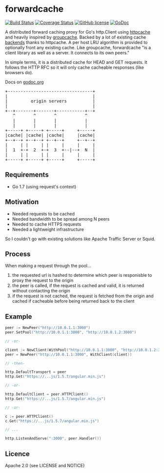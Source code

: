 # forwardcache

[![Build Status](https://travis-ci.org/mikegleasonjr/forwardcache.svg?branch=master)](https://travis-ci.org/mikegleasonjr/forwardcache)
[![Coverage Status](https://codecov.io/gh/mikegleasonjr/forwardcache/branch/master/graph/badge.svg)](https://codecov.io/gh/mikegleasonjr/forwardcache)
[![GitHub license](https://img.shields.io/badge/license-Apache%202-blue.svg)](https://raw.githubusercontent.com/mikegleasonjr/forwardcache/master/LICENSE)
[![GoDoc](http://godoc.org/github.com/mikegleasonjr/forwardcache?status.svg)](http://godoc.org/github.com/mikegleasonjr/forwardcache)

A distributed forward caching proxy for Go's http.Client using [httpcache][httpcache] and heavily inspired by [groupcache][groupcache]. Backed by a lot of existing cache [backends][backends] thanks to httpcache. A per host LRU algorithm is provided to optionally front any existing cache. Like groupcache, forwardcache "is a client library as well as a server. It connects to its own peers."

In simple terms, it is a distributed cache for HEAD and GET requests. It follows the HTTP RFC so it will only cache cacheable responses (like browsers do).

Docs on [godoc.org][godoc]

<pre>
+---------------------------------+
|                                 |
|         origin servers          |
|                                 |
+--+-------+-------+-----------+--+
   ^       ^       ^           ^
   |       |       |           |
   |       |       |           |
+-----+ +-----+ +-----+     +-----+
|cache| |cache| |cache|     |cache|
+--+--+ +--+--+ +--+--+     +--+--+
|     | |     | |     |     |     |
|  1  +-+  2  +-+  3  +--|--+  N  |
|     | |     | |     |     |     |
+-----+ +-----+ +-----+     +-----+
</pre>

## Requirements

* Go 1.7 (using request's context)

## Motivation

* Needed requests to be cached
* Needed bandwidth to be spread among N peers
* Needed to cache HTTPS requests
* Needed a lightweight infrastructure

So I couldn't go with existing solutions like Apache Traffic Server or Squid.

## Process

When making a request through the pool...

1. the requested url is hashed to determine which peer is responisble to proxy the request to the origin
2. the peer is called, if the request is cached and valid, it is returned without contacting the origin
3. if the request is not cached, the request is fetched from the origin and cached if cacheable before being returned back to the client

## Example

```go
peer := NewPeer("http://10.0.1.1:3000")
peer.SetPool("http://10.0.1.1:3000", "http://10.0.1.2:3000")

// -or-

client := NewClient(WithPool("http://10.0.1.1:3000", "http://10.0.1.2:3000"))
peer = NewPeer("http://10.0.1.1:3000", WithClient(client))

// -then-

http.DefaultTransport = peer
http.Get("https://...js/1.5.7/angular.min.js")

// -or-

http.DefaultClient = peer.HTTPClient()
http.Get("https://...js/1.5.7/angular.min.js")

// -or-

c := peer.HTTPClient()
c.Get("https://...js/1.5.7/angular.min.js")

// ...

http.ListenAndServe(":3000", peer.Handler())
```

## Licence

Apache 2.0 (see LICENSE and NOTICE)






[httpcache]: https://github.com/gregjones/httpcache  "gregjones/httpcache"
[backends]: https://github.com/gregjones/httpcache#cache-backends  "cache backends"
[groupcache]: https://github.com/gregjones/httpcache#cache-backends  "golang/groupcache"
[singleflight]: https://godoc.org/golang.org/x/sync/singleflight "x/sync/singleflight"
[godoc]: http://godoc.org/github.com/mikegleasonjr/forwardcache "mikegleasonjr/forwardcache"
